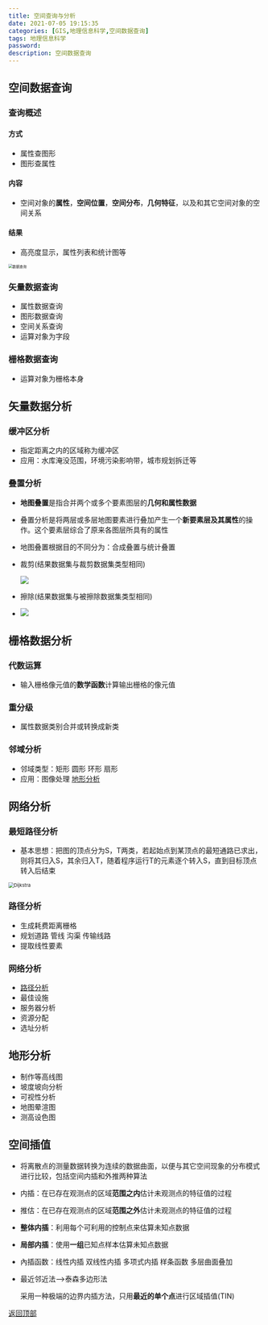 ```yaml
---
title: 空间查询与分析
date: 2021-07-05 19:15:35
categories: [GIS,地理信息科学,空间数据查询] 
tags: 地理信息科学
password: 
description: 空间数据查询
---
```


## 空间数据查询

### 查询概述

#### 方式

+ 属性查图形
+ 图形查属性

#### 内容

+ 空间对象的**属性**，**空间位置**，**空间分布**，**几何特征**，以及和其它空间对象的空间关系

#### 结果

+ 高亮度显示，属性列表和统计图等

<img src="https://i.loli.net/2021/07/03/1K5LCIHO8hS6mdZ.png" alt="数据查询" style="zoom:50%;" />

### 矢量数据查询

+ 属性数据查询
+ 图形数据查询
+ 空间关系查询
+ 运算对象为字段

### 栅格数据查询

+ 运算对象为栅格本身

## 矢量数据分析

### 缓冲区分析

+ 指定距离之内的区域称为缓冲区
+ 应用：水库淹没范围，环境污染影响带，城市规划拆迁等

### 叠置分析

+ **地图叠置**是指合并两个或多个要素图层的**几何和属性数据**

+ 叠置分析是将两层或多层地图要素进行叠加产生一个**新要素层及其属性**的操作。这个要素层综合了原来各图层所具有的属性

+ 地图叠置根据目的不同分为：<span id="合成叠置">合成叠置</span>与<span id="统计叠置">统计叠置</span>

+ 裁剪(结果数据集与裁剪数据集类型相同)

  ![](https://raw.githubusercontent.com/three-body2/Note/main/img/20210704112804.png)

+ 擦除(结果数据集与被擦除数据集类型相同)

+ <img src="https://note-1306141435.cos.ap-beijing.myqcloud.com/img/20210704122653.png"/>

## 栅格数据分析

### 代数运算

+ 输入栅格像元值的**数学函数**计算输出栅格的像元值

### 重分级

+ 属性数据类别合并或转换成新类

### 邻域分析

+ 邻域类型：矩形 圆形 环形 扇形
+ 应用：图像处理 <a href="#地形分析">地形分析</a>

## 网络分析

### 最短路径分析

+ 基本思想：把图的顶点分为S，T两类，若起始点到某顶点的最短通路已求出，则将其归入S，其余归入T，随着程序运行T的元素逐个转入S，直到目标顶点转入后结束

<img src="https://i.loli.net/2021/07/03/j9dHbWQV41eAtr6.png" alt="Dijkstra" style="zoom:67%;" />

### 路径分析

+ 生成耗费距离栅格
+ 规划道路 管线 沟渠 传输线路
+ 提取线性要素

### 网络分析

+ <a href="#路径分析">路径分析</a>
+ 最佳设施
+ 服务器分析
+ 资源分配
+ 选址分析

## 地形分析

+ 制作等高线图
+ 坡度坡向分析
+ 可视性分析
+ 地图晕渲图
+ 测高设色图

## 空间插值

+ 将离散点的测量数据转换为连续的数据曲面，以便与其它空间现象的分布模式进行比较，包括空间内插和外推两种算法

+ 内插：在已存在观测点的区域**范围之内**估计未观测点的特征值的过程

+ 推估：在已存在观测点的区域**范围之外**估计未观测点的特征值的过程

+ **整体内插**：利用每个可利用的控制点来估算未知点数据

+ **局部内插**：使用**一组**已知点样本估算未知点数据

+ 內插函数：线性内插 双线性内插 多项式内插 样条函数 多层曲面叠加

+ 最近邻近法-->泰森多边形法

  采用一种极端的边界内插方法，只用**最近的单个点**进行区域插值(TIN)

<a href="#空间数据查询">返回顶部</a>

